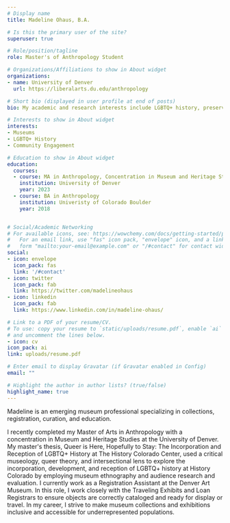 ```yaml
---
# Display name
title: Madeline Ohaus, B.A.

# Is this the primary user of the site?
superuser: true

# Role/position/tagline
role: Master's of Anthropology Student

# Organizations/Affiliations to show in About widget
organizations:
- name: University of Denver
  url: https://liberalarts.du.edu/anthropology

# Short bio (displayed in user profile at end of posts)
bio: My academic and research interests include LGBTQ+ history, preservation, and education. 

# Interests to show in About widget
interests:
- Museums
- LGBTQ+ History
- Community Engagement 

# Education to show in About widget
education:
  courses:
  - course: MA in Anthropology, Concentration in Museum and Heritage Studies
    institution: University of Denver
    year: 2023
  - course: BA in Anthropology
    institution: Univeristy of Colorado Boulder
    year: 2018


# Social/Academic Networking
# For available icons, see: https://wowchemy.com/docs/getting-started/page-builder/#icons
#   For an email link, use "fas" icon pack, "envelope" icon, and a link in the
#   form "mailto:your-email@example.com" or "/#contact" for contact widget.
social:
- icon: envelope
  icon_pack: fas
  link: '/#contact'
- icon: twitter
  icon_pack: fab
  link: https://twitter.com/madelineohaus
- icon: linkedin
  icon_pack: fab
  link: https://www.linkedin.com/in/madeline-ohaus/

# Link to a PDF of your resume/CV.
# To use: copy your resume to `static/uploads/resume.pdf`, enable `ai` icons in `params.toml`, 
# and uncomment the lines below.
- icon: cv
icon_pack: ai
link: uploads/resume.pdf

# Enter email to display Gravatar (if Gravatar enabled in Config)
email: ""

# Highlight the author in author lists? (true/false)
highlight_name: true
---
```


Madeline is an emerging museum professional specializing in collections, registration, curation, and education. 

I recently completed my Master of Arts in Anthropology with a concentration in Museum and Heritage Studies at the University of Denver. My master's thesis, Queer is Here, Hopefully to Stay: The Incorporation and Reception of LGBTQ+ History at The History Colorado Center, used a critical museology, queer theory, and intersectional lens to explore the incorporation, development, and reception of LGBTQ+ history at History Colorado by employing museum ethnography and audience research and evaluation. I currently work as a Registration Assistant at the Denver Art Museum. In this role, I work closely with the Traveling Exhibits and Loan Registrars to ensure objects are correctly cataloged and ready for display or travel. In my career, I strive to make museum collections and exhibitions inclusive and accessible for underrepresented populations.




